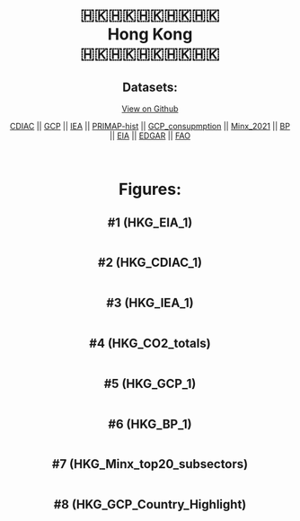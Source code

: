 
<center>
<h1 align="center">
🇭🇰🇭🇰🇭🇰🇭🇰🇭🇰
<br>
Hong Kong
<br>
🇭🇰🇭🇰🇭🇰🇭🇰🇭🇰
</h1>
<h2>Datasets:</h2>
<p><a href="https://github.com/dquintani/GreenhouseData/tree/master/country_data/HKG_Hong Kong/data">View on Github</a>
<br></p><p><a href="data/HKG_CDIAC.csv">CDIAC</a> || <a href="data/HKG_GCP.csv">GCP</a> || <a href="data/HKG_IEA.csv">IEA</a> || <a href="data/HKG_PRIMAP-hist.csv">PRIMAP-hist</a> || <a href="data/HKG_GCP_consupmption.csv">GCP_consupmption</a> || <a href="data/HKG_Minx_2021.csv">Minx_2021</a> || <a href="data/HKG_BP.csv">BP</a> || <a href="data/HKG_EIA.csv">EIA</a> || <a href="data/HKG_EDGAR.csv">EDGAR</a> || <a href="data/HKG_FAO.csv">FAO</a></p><p><br></p>
<h1>Figures:</h1><h2>#1 (HKG_EIA_1)</h2>
<p><img alt="" src="figures/HKG_EIA_1.png" /></p><h2>#2 (HKG_CDIAC_1)</h2>
<p><img alt="" src="figures/HKG_CDIAC_1.png" /></p><h2>#3 (HKG_IEA_1)</h2>
<p><img alt="" src="figures/HKG_IEA_1.png" /></p><h2>#4 (HKG_CO2_totals)</h2>
<p><img alt="" src="figures/HKG_CO2_totals.png" /></p><h2>#5 (HKG_GCP_1)</h2>
<p><img alt="" src="figures/HKG_GCP_1.png" /></p><h2>#6 (HKG_BP_1)</h2>
<p><img alt="" src="figures/HKG_BP_1.png" /></p><h2>#7 (HKG_Minx_top20_subsectors)</h2>
<p><img alt="" src="figures/HKG_Minx_top20_subsectors.png" /></p><h2>#8 (HKG_GCP_Country_Highlight)</h2>
<p><img alt="" src="figures/HKG_GCP_Country_Highlight.png" /></p>